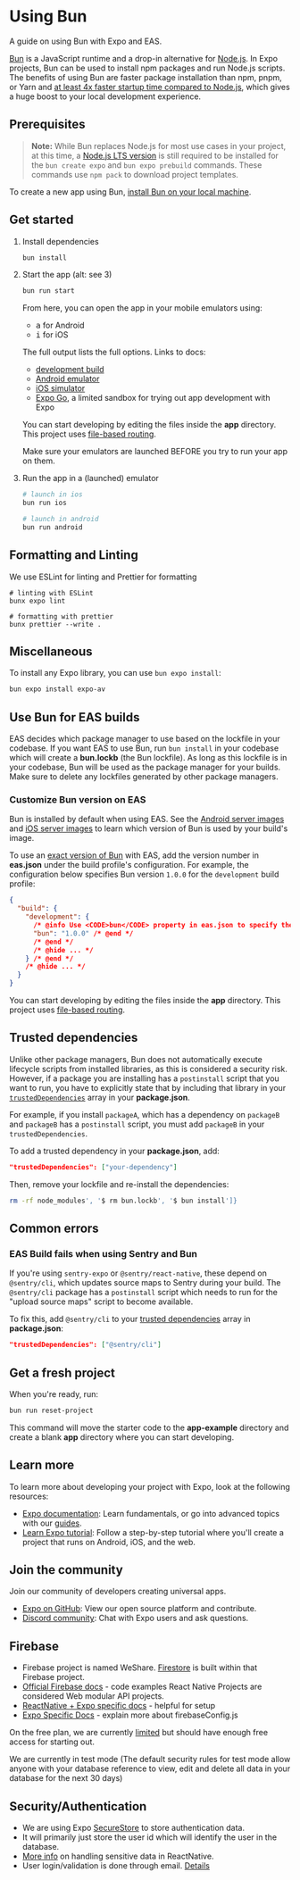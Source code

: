 <!--
Contributors:
  Rachel Koh - 3 hours
  Emma Reid - 1 hour
-->

# Using Bun

A guide on using Bun with Expo and EAS.

[Bun](https://bun.sh/) is a JavaScript runtime and a drop-in alternative for [Node.js](https://nodejs.org/en). In Expo projects, Bun can be used to install npm packages and run Node.js scripts. The benefits of using Bun are faster package installation than npm, pnpm, or Yarn and [at least 4x faster startup time compared to Node.js](https://bun.sh/docs#design-goals), which gives a huge boost to your local development experience.

## Prerequisites

> **Note:** While Bun replaces Node.js for most use cases in your project, at this time, a [Node.js LTS version](https://nodejs.org/) is still required to be installed for the `bun create expo` and `bun expo prebuild` commands. These commands use `npm pack` to download project templates.

To create a new app using Bun, [install Bun on your local machine](https://bun.sh/docs/installation#installing).

## Get started

1. Install dependencies

   ```bash
   bun install
   ```

2. Start the app (alt: see 3)

   ```bash
   bun run start
   ```

   From here, you can open the app in your mobile emulators using:
   - <kbd>a</kbd> for Android
   - <kbd>i</kbd> for iOS

   The full output lists the full options. Links to docs:
   - [development build](https://docs.expo.dev/develop/development-builds/introduction/)
   - [Android emulator](https://docs.expo.dev/workflow/android-studio-emulator/)
   - [iOS simulator](https://docs.expo.dev/workflow/ios-simulator/)
   - [Expo Go](https://expo.dev/go), a limited sandbox for trying out app development with Expo

   You can start developing by editing the files inside the **app** directory. This project uses [file-based routing](https://docs.expo.dev/router/introduction).

   Make sure your emulators are launched BEFORE you try to run your app on them.

3. Run the app in a (launched) emulator

   ```bash
   # launch in ios
   bun run ios
   ```

   ```bash
   # launch in android
   bun run android
   ```

## Formatting and Linting

We use ESLint for linting and Prettier for formatting

```
# linting with ESLint
bunx expo lint

# formatting with prettier
bunx prettier --write .
```

## Miscellaneous

To install any Expo library, you can use `bun expo install`:

```bash
bun expo install expo-av
```

## Use Bun for EAS builds

EAS decides which package manager to use based on the lockfile in your codebase. If you want EAS to use Bun, run `bun install` in your codebase which will create a **bun.lockb** (the Bun lockfile). As long as this lockfile is in your codebase, Bun will be used as the package manager for your builds. Make sure to delete any lockfiles generated by other package managers.

### Customize Bun version on EAS

Bun is installed by default when using EAS. See the [Android server images](/build-reference/infrastructure/#android-server-images) and [iOS server images](/build-reference/infrastructure/#ios-server-images) to learn which version of Bun is used by your build's image.

To use an [exact version of Bun](/eas/json/#bun) with EAS, add the version number in **eas.json** under the build profile's configuration. For example, the configuration below specifies Bun version `1.0.0` for the `development` build profile:

```json eas.json
{
  "build": {
    "development": {
      /* @info Use <CODE>bun</CODE> property in eas.json to specify the exact version.*/
      "bun": "1.0.0" /* @end */
      /* @end */
      /* @hide ... */
    } /* @end */
    /* @hide ... */
  }
}
```

You can start developing by editing the files inside the **app** directory. This project uses [file-based routing](httpsnpx://docs.expo.dev/router/introduction).

## Trusted dependencies

Unlike other package managers, Bun does not automatically execute lifecycle scripts from installed libraries, as this is considered a security risk. However, if a package you are installing has a `postinstall` script that you want to run, you have to explicitly state that by including that library in your [`trustedDependencies`](https://bun.sh/guides/install/trusted) array in your **package.json**.

For example, if you install `packageA`, which has a dependency on `packageB` and `packageB` has a `postinstall` script, you must add `packageB` in your `trustedDependencies`.

To add a trusted dependency in your **package.json**, add:

```json package.json
"trustedDependencies": ["your-dependency"]
```

Then, remove your lockfile and re-install the dependencies:

```bash
rm -rf node_modules', '$ rm bun.lockb', '$ bun install']}
```

## Common errors

### EAS Build fails when using Sentry and Bun

If you're using `sentry-expo` or `@sentry/react-native`, these depend on `@sentry/cli`, which updates source maps to Sentry during your build. The `@sentry/cli` package has a `postinstall` script which needs to run for the "upload source maps" script to become available.

To fix this, add `@sentry/cli` to your [trusted dependencies](/#trusted-dependencies) array in **package.json**:

```json package.json
"trustedDependencies": ["@sentry/cli"]
```

## Get a fresh project

When you're ready, run:

```bash
bun run reset-project
```

This command will move the starter code to the **app-example** directory and create a blank **app** directory where you can start developing.

## Learn more

To learn more about developing your project with Expo, look at the following resources:

- [Expo documentation](https://docs.expo.dev/): Learn fundamentals, or go into advanced topics with our [guides](https://docs.expo.dev/guides).
- [Learn Expo tutorial](https://docs.expo.dev/tutorial/introduction/): Follow a step-by-step tutorial where you'll create a project that runs on Android, iOS, and the web.

## Join the community

Join our community of developers creating universal apps.

- [Expo on GitHub](https://github.com/expo/expo): View our open source platform and contribute.
- [Discord community](https://chat.expo.dev): Chat with Expo users and ask questions.

## Firebase

- Firebase project is named WeShare. [Firestore](https://console.firebase.google.com/u/0/project/weshare-c1834/firestore/databases/-default-/data) is built within that Firebase project.
- [Official Firebase docs](https://firebase.google.com/docs/firestore/quickstart#node.js) - code examples
  React Native Projects are considered Web modular API projects.
- [ReactNative + Expo specific docs](https://rnfirebase.io/]) - helpful for setup
- [Expo Specific Docs](https://docs.expo.dev/guides/using-firebase/) - explain more about firebaseConfig.js

On the free plan, we are currently [limited](https://firebase.google.com/pricing?authuser=0&_gl=1*snijf2*_ga*MjA2NDUwMjc0Ny4xNzU5MjUyMjE5*_ga_CW55HF8NVT*czE3NTkyNzExNTYkbzIkZzEkdDE3NTkyNzE0MTckajExJGwwJGgw) but should have enough free access for starting out.

We are currently in test mode (The default security rules for test mode allow anyone with your database reference to view, edit and delete all data in your database for the next 30 days)

## Security/Authentication

- We are using Expo [SecureStore](https://docs.expo.dev/versions/latest/sdk/securestore/) to store authentication data.
- It will primarily just store the user id which will identify the user in the database.
- [More info](https://reactnative.dev/docs/security) on handling sensitive data in ReactNative.
- User login/validation is done through email. [Details](https://github.com/kohrachel/weshare/issues/31)
